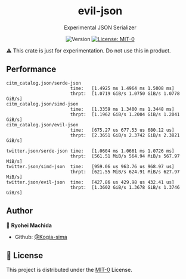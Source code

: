 <div align="center">
  <h1>evil-json</h1>
  <p>Experimental JSON Serializer</p>
  <p>
    <img alt="Version" src="https://img.shields.io/badge/version-0.1.0--alpha.0-blue.svg?cacheSeconds=2592000" />
    <a href="https://github.com/Kogia-sima/evil-json/blob/master/LICENSE" target="_blank">
      <img alt="License: MIT-0" src="https://img.shields.io/badge/License-MIT--0-yellow.svg" />
    </a>
  </p>
</div>

:warning: This crate is just for experimentation. Do not use this in product.

## Performance

```console
citm_catalog.json/serde-json
                        time:   [1.4925 ms 1.4964 ms 1.5008 ms]
                        thrpt:  [1.0719 GiB/s 1.0750 GiB/s 1.0778 GiB/s]
citm_catalog.json/simd-json
                        time:   [1.3359 ms 1.3400 ms 1.3448 ms]
                        thrpt:  [1.1962 GiB/s 1.2004 GiB/s 1.2041 GiB/s]
citm_catalog.json/evil-json
                        time:   [675.27 us 677.53 us 680.12 us]
                        thrpt:  [2.3651 GiB/s 2.3742 GiB/s 2.3821 GiB/s]

twitter.json/serde-json time:   [1.0604 ms 1.0661 ms 1.0726 ms]
                        thrpt:  [561.51 MiB/s 564.94 MiB/s 567.97 MiB/s]
twitter.json/simd-json  time:   [959.06 us 963.76 us 968.97 us]
                        thrpt:  [621.55 MiB/s 624.91 MiB/s 627.97 MiB/s]
twitter.json/evil-json  time:   [427.86 us 429.98 us 432.41 us]
                        thrpt:  [1.3602 GiB/s 1.3678 GiB/s 1.3746 GiB/s]
```

## Author

👤 **Ryohei Machida**

* Github: [@Kogia-sima](https://github.com/Kogia-sima)

## 📝 License

This project is distributed under the [MIT-0](./LICENSE) License.
